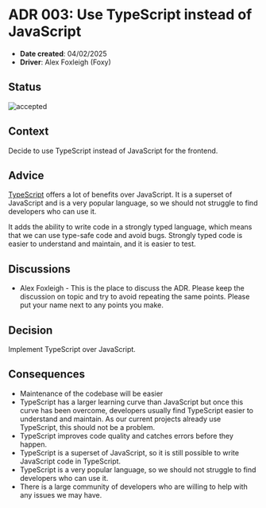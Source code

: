 # ADR 003: Use TypeScript instead of JavaScript

- **Date created**: 04/02/2025
- **Driver**: Alex Foxleigh (Foxy)

## Status

![accepted]

## Context

Decide to use TypeScript instead of JavaScript for the frontend.

## Advice

[TypeScript](https://www.typescriptlang.org/) offers a lot of benefits over
JavaScript. It is a superset of JavaScript and is a very popular language,
so we should not struggle to find developers who can use it.

It adds the ability to write code in a strongly typed language, which means that
we can use type-safe code and avoid bugs. Strongly typed code is easier to understand
and maintain, and it is easier to test.

## Discussions

- Alex Foxleigh - This is the place to discuss the ADR. Please keep the discussion
  on topic and try to avoid repeating the same points. Please put your name next to
  any points you make.

## Decision

Implement TypeScript over JavaScript.

## Consequences

- Maintenance of the codebase will be easier
- TypeScript has a larger learning curve than JavaScript but once this curve has
  been overcome, developers usually find TypeScript easier to understand and maintain.
  As our current projects already use TypeScript, this should not be a problem.
- TypeScript improves code quality and catches errors before they happen.
- TypeScript is a superset of JavaScript, so it is still possible to write JavaScript
  code in TypeScript.
- TypeScript is a very popular language, so we should not struggle to find developers
  who can use it.
- There is a large community of developers who are willing to help with any issues
  we may have.

[proposed]: https://img.shields.io/badge/Proposed-yellow?style=for-the-badge
[accepted]: https://img.shields.io/badge/Accepted-green?style=for-the-badge
[superceded]: https://img.shields.io/badge/Superceded-orange?style=for-the-badge
[rejected]: https://img.shields.io/badge/Rejected-red?style=for-the-badge
[deprecated]: https://img.shields.io/badge/Deprecated-grey?style=for-the-badge
